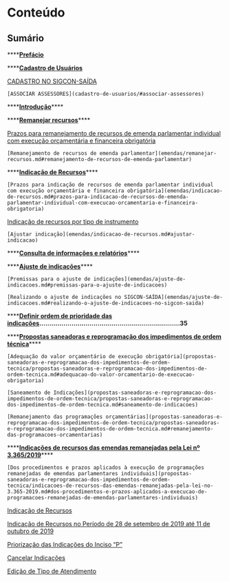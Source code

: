 # Conteúdo

## Sumário

\*\*\*\*[**Prefácio**](prefacio.md)

\*\*\*\*[**Cadastro de Usuários**](cadastro-de-usuarios/)

[ CADASTRO NO SIGCON-SAÍDA](cadastro-de-usuarios/#cadastro-no-sigcon-saida)

```text
[ASSOCIAR ASSESSORES](cadastro-de-usuarios/#associar-assessores)
```

\*\*\*\*[**Introdução**](emendas/introducao.md)\*\*\*\*

\*\*\*\*[**Remanejar recursos**](emendas/remanejar-recursos.md)\*\*\*\*

[ Prazos para remanejamento de recursos de emenda parlamentar individual com execução orçamentária e financeira obrigatória](emendas/remanejar-recursos.md#prazos-para-remanejamento-de-recursos-de-emenda-parlamentar-individual-com-execucao-orcamentaria-e-financeira-obrigatoria)

```text
[Remanejamento de recursos de emenda parlamentar](emendas/remanejar-recursos.md#remanejamento-de-recursos-de-emenda-parlamentar)
```

\*\*\*\*[**Indicação de Recursos**](emendas/indicacao-de-recursos/)\*\*\*\*

```text
[Prazos para indicação de recursos de emenda parlamentar individual com execução orçamentária e financeira obrigatória](emendas/indicacao-de-recursos.md#prazos-para-indicacao-de-recursos-de-emenda-parlamentar-individual-com-execucao-orcamentaria-e-financeira-obrigatoria)
```

[ Indicação de recursos por tipo de instrumento](emendas/indicacao-de-recursos/#indicacao-de-recursos-por-tipo-de-instrumento)

```text
[Ajustar indicação](emendas/indicacao-de-recursos.md#ajustar-indicacao)
```

\*\*\*\*[**Consulta de informações e relatórios**](emendas/consulta-de-informacoes-e-relatorios.md)\*\*\*\*

\*\*\*\*[**Ajuste de indicações**]()\*\*\*\*

```text
[Premissas para o ajuste de indicações](emendas/ajuste-de-indicacoes.md#premissas-para-o-ajuste-de-indicacoes)

[Realizando o ajuste de indicações no SIGCON-SAÍDA](emendas/ajuste-de-indicacoes.md#realizando-o-ajuste-de-indicacoes-no-sigcon-saida)
```

\*\*\*\*[**Definir ordem de prioridade das indicações**](emendas/propostas-saneadoras-e-reprogramacao-dos-impedimentos-de-ordem-tecnica/definir-ordem-de-prioridade-das-indicacoes.md)**......................................................................35**

\*\*\*\*[**Propostas saneadoras e reprogramação dos impedimentos de ordem técnica**](emendas/propostas-saneadoras-e-reprogramacao-dos-impedimentos-de-ordem-tecnica/propostas-saneadoras-e-reprogramacao-dos-impedimentos-de-ordem-tecnica.md)\*\*\*\*

```text
[Adequação do valor orçamentário de execução obrigatória](propostas-saneadoras-e-reprogramacao-dos-impedimentos-de-ordem-tecnica/propostas-saneadoras-e-reprogramacao-dos-impedimentos-de-ordem-tecnica.md#adequacao-do-valor-orcamentario-de-execucao-obrigatoria)

[Saneamento de Indicações](propostas-saneadoras-e-reprogramacao-dos-impedimentos-de-ordem-tecnica/propostas-saneadoras-e-reprogramacao-dos-impedimentos-de-ordem-tecnica.md#saneamento-de-indicacoes)

[Remanejamento das programações orçamentárias](propostas-saneadoras-e-reprogramacao-dos-impedimentos-de-ordem-tecnica/propostas-saneadoras-e-reprogramacao-dos-impedimentos-de-ordem-tecnica.md#remanejamento-das-programacoes-orcamentarias)
```

\*\*\*\*[**Indicações de recursos das emendas remanejadas pela Lei nº 3.365/2019**](emendas/propostas-saneadoras-e-reprogramacao-dos-impedimentos-de-ordem-tecnica/indicacoes-de-recursos-das-emendas-remanejadas-pela-lei-no-3.365-2019.md)\*\*\*\*

```text
[Dos procedimentos e prazos aplicados à execução de programações remanejadas de emendas parlamentares individuais](propostas-saneadoras-e-reprogramacao-dos-impedimentos-de-ordem-tecnica/indicacoes-de-recursos-das-emendas-remanejadas-pela-lei-no-3.365-2019.md#dos-procedimentos-e-prazos-aplicados-a-execucao-de-programacoes-remanejadas-de-emendas-parlamentares-individuais)
```

[Indicação de Recursos](emendas/indicacao-de-recursos/#indicacao-de-recursos-por-tipo-de-instrumento)

[Indicação de Recursos no Período de 28 de setembro de 2019 até 11 de outubro de 2019](emendas/propostas-saneadoras-e-reprogramacao-dos-impedimentos-de-ordem-tecnica/indicacoes-de-recursos-das-emendas-remanejadas-pela-lei-no-3.365-2019.md#indicacao-de-recursos-no-periodo-de-28-de-setembro-de-2019-ate-11-de-outubro-de-2019)

[Priorização das Indicações do Inciso “P”](emendas/propostas-saneadoras-e-reprogramacao-dos-impedimentos-de-ordem-tecnica/indicacoes-de-recursos-das-emendas-remanejadas-pela-lei-no-3.365-2019.md#priorizacao-das-indicacoes-do-inciso-p)

[Cancelar Indicações](emendas/propostas-saneadoras-e-reprogramacao-dos-impedimentos-de-ordem-tecnica/indicacoes-de-recursos-das-emendas-remanejadas-pela-lei-no-3.365-2019.md#cancelar-indicacoes)

[Edição de Tipo de Atendimento](emendas/propostas-saneadoras-e-reprogramacao-dos-impedimentos-de-ordem-tecnica/indicacoes-de-recursos-das-emendas-remanejadas-pela-lei-no-3.365-2019.md#edicao-de-tipo-de-atendimento)

